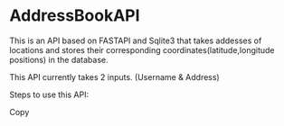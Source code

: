 # AddressBookAPI
 
 This is an API based on FASTAPI and Sqlite3 that takes addesses of locations and stores their corresponding coordinates(latitude,longitude positions) in the database.<br>
 
This API currently takes 2 inputs. (Username & Address) <br>

Steps to use this API: <br>

<clipboard-copy value="src/index.js">Copy</clipboard-copy>

